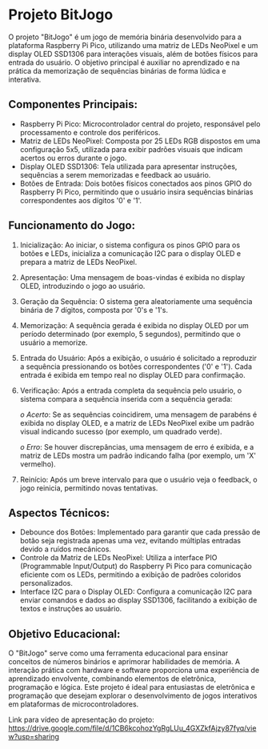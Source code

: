 # Projeto BitJogo
O projeto "BitJogo" é um jogo de memória binária desenvolvido para a plataforma Raspberry Pi Pico, utilizando uma matriz de LEDs NeoPixel e um display OLED SSD1306 para interações visuais, além de botões físicos para entrada do usuário. O objetivo principal é auxiliar no aprendizado e na prática da memorização de sequências binárias de forma lúdica e interativa.
## Componentes Principais:
* Raspberry Pi Pico: Microcontrolador central do projeto, responsável pelo processamento e controle dos periféricos.
* Matriz de LEDs NeoPixel: Composta por 25 LEDs RGB dispostos em uma configuração 5x5, utilizada para exibir padrões visuais que indicam acertos ou erros durante o jogo.
* Display OLED SSD1306: Tela utilizada para apresentar instruções, sequências a serem memorizadas e feedback ao usuário.
* Botões de Entrada: Dois botões físicos conectados aos pinos GPIO do Raspberry Pi Pico, permitindo que o usuário insira sequências binárias correspondentes aos dígitos '0' e '1'.
## Funcionamento do Jogo:
1. Inicialização: Ao iniciar, o sistema configura os pinos GPIO para os botões e LEDs, inicializa a comunicação I2C para o display OLED e prepara a matriz de LEDs NeoPixel.
2. Apresentação: Uma mensagem de boas-vindas é exibida no display OLED, introduzindo o jogo ao usuário.
3. Geração da Sequência: O sistema gera aleatoriamente uma sequência binária de 7 dígitos, composta por '0's e '1's.
4. Memorização: A sequência gerada é exibida no display OLED por um período determinado (por exemplo, 5 segundos), permitindo que o usuário a memorize.
5. Entrada do Usuário: Após a exibição, o usuário é solicitado a reproduzir a sequência pressionando os botões correspondentes ('0' e '1'). Cada entrada é exibida em tempo real no display OLED para confirmação.
6. Verificação: Após a entrada completa da sequência pelo usuário, o sistema compara a sequência inserida com a sequência gerada:
   
   _o Acerto_: Se as sequências coincidirem, uma mensagem de parabéns é exibida no display OLED, e a matriz de LEDs NeoPixel exibe um padrão visual indicando sucesso (por exemplo, um quadrado verde).
   
   _o Erro_: Se houver discrepâncias, uma mensagem de erro é exibida, e a matriz de LEDs mostra um padrão indicando falha (por exemplo, um 'X' vermelho).
7. Reinício: Após um breve intervalo para que o usuário veja o feedback, o jogo reinicia, permitindo novas tentativas.
## Aspectos Técnicos:
* Debounce dos Botões: Implementado para garantir que cada pressão de botão seja registrada apenas uma vez, evitando múltiplas entradas devido a ruídos mecânicos.
* Controle da Matriz de LEDs NeoPixel: Utiliza a interface PIO (Programmable Input/Output) do Raspberry Pi Pico para comunicação eficiente com os LEDs, permitindo a exibição de padrões coloridos personalizados.
* Interface I2C para o Display OLED: Configura a comunicação I2C para enviar comandos e dados ao display SSD1306, facilitando a exibição de textos e instruções ao usuário.
## Objetivo Educacional:
O "BitJogo" serve como uma ferramenta educacional para ensinar conceitos de números binários e aprimorar habilidades de memória. A interação prática com hardware e software proporciona uma experiência de aprendizado envolvente, combinando elementos de eletrônica, programação e lógica. Este projeto é ideal para entusiastas de eletrônica e programação que desejam explorar o desenvolvimento de
jogos interativos em plataformas de microcontroladores.

Link para vídeo de apresentação do projeto: https://drive.google.com/file/d/1CB6kcohozYgRgLUu_4GXZkfAjzy87fyq/view?usp=sharing
